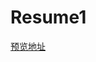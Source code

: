 # Resume1

[预览地址](chrome-extension://cdonnmffkdaoajfknoeeecmchibpmkmg/assets/pdf/web/viewer.html?file=https%3A%2F%2Fmamba-working.github.io%2FResume1%2F%25E5%2589%258D%25E7%25AB%25AF%25E5%25B7%25A5%25E7%25A8%258B%25E5%25B8%2588%25E5%25AE%259E%25E4%25B9%25A0%25E7%25AE%2580%25E5%258E%2586.pdf)
